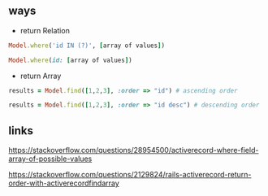 ## ways
* return Relation
```ruby
Model.where('id IN (?)', [array of values])

Model.where(id: [array of values])
```

* return Array
```ruby
results = Model.find([1,2,3], :order => "id") # ascending order

results = Model.find([1,2,3], :order => "id desc") # descending order
```

## links

https://stackoverflow.com/questions/28954500/activerecord-where-field-array-of-possible-values

https://stackoverflow.com/questions/2129824/rails-activerecord-return-order-with-activerecordfindarray